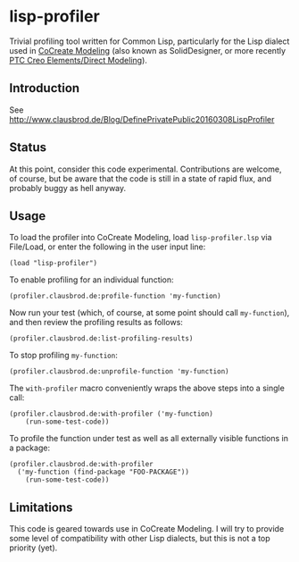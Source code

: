 # lisp-profiler

Trivial profiling tool written for Common Lisp, particularly for the Lisp dialect used in [CoCreate Modeling](http://www.clausbrod.de/cgi-bin/view.pl/CoCreateModeling/)
(also known as SolidDesigner, or more recently 
[PTC Creo Elements/Direct Modeling](https://de.wikipedia.org/wiki/Creo_Elements/Direct_Modeling)).

## Introduction

See <http://www.clausbrod.de/Blog/DefinePrivatePublic20160308LispProfiler>

## Status

At this point, consider this code experimental. Contributions are welcome, of course, but be aware that the code is still in a state of rapid flux, and probably buggy as hell anyway.

## Usage

To load the profiler into CoCreate Modeling, load `lisp-profiler.lsp` via File/Load, or enter the following in the user input line:

	(load "lisp-profiler")
	
To enable profiling for an individual function:

	(profiler.clausbrod.de:profile-function 'my-function)
	
Now run your test (which, of course, at some point should call `my-function`), and then review the profiling results as follows:

	(profiler.clausbrod.de:list-profiling-results)
	
To stop profiling `my-function`:

	(profiler.clausbrod.de:unprofile-function 'my-function)
	
The `with-profiler` macro conveniently wraps the above steps into a single call:

	(profiler.clausbrod.de:with-profiler ('my-function)
		(run-some-test-code))
		
To profile the function under test as well as all externally visible functions in a package:

	(profiler.clausbrod.de:with-profiler 
	  ('my-function (find-package "FOO-PACKAGE"))
		(run-some-test-code))


## Limitations


This code is geared towards use in CoCreate Modeling. I will try to provide some level of compatibility with other Lisp dialects, but this is not a top priority (yet).


